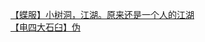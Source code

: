 [【蝶服】小树洞，江湖。原来还是一个人的江湖](http://tieba.baidu.com/p/3295610157?see_lz=1&pn=)   
[【电四大石臼】伪](http://tieba.baidu.com/p/3296186631?see_lz=1&pn=)   

